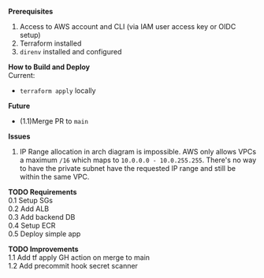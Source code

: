 **Prerequisites**  
1. Access to AWS account and CLI (via IAM user access key or OIDC setup)
2. Terraform installed
3. `direnv` installed and configured 

**How to Build and Deploy**  
Current:
* `terraform apply` locally  

**Future**
* (1.1)Merge PR to `main` 


**Issues**
1. IP Range allocation in arch diagram is impossible. AWS only allows VPCs a maximum `/16` which maps to `10.0.0.0 - 10.0.255.255`. There's no way to have the private subnet have the requested IP range and still be within the same VPC. 


**TODO Requirements**  
0.1 Setup SGs  
0.2 Add ALB  
0.3 Add backend DB  
0.4 Setup ECR  
0.5 Deploy simple app  

**TODO Improvements**  
1.1 Add tf apply GH action on merge to main  
1.2 Add precommit hook secret scanner